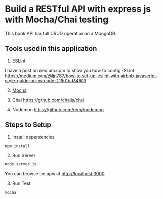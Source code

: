 # Build a RESTful API with express js with Mocha/Chai testing

This book API has full CRUD operation on a MongoDB.

## Tools used in this application

1. [ESLint](https://github.com/eslint/eslint)

I have a post on medium.com to show you how to config ESLint <https://medium.com/@ljn787/how-to-set-up-eslint-with-airbnb-javascript-style-guide-on-vs-code-215d1bd34903>

2. [Mocha](https://github.com/mochajs/mocha)

3. Chai <https://github.com/chaijs/chai>

4. Nodemon <https://github.com/remy/nodemon>

## Steps to Setup

1. Install dependencies

```bash
npm install
```

2. Run Server

```bash
node server.js
```

You can browse the apis at <http://localhost:3000>

3. Run Test

```bash
mocha
```
